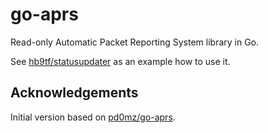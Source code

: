 # go-aprs

Read-only Automatic Packet Reporting System library in Go.

See [hb9tf/statusupdater](https://github.com/hb9tf/statusupdater) as an example how to use it.

## Acknowledgements

Initial version based on [pd0mz/go-aprs](https://github.com/pd0mz/go-aprs).
